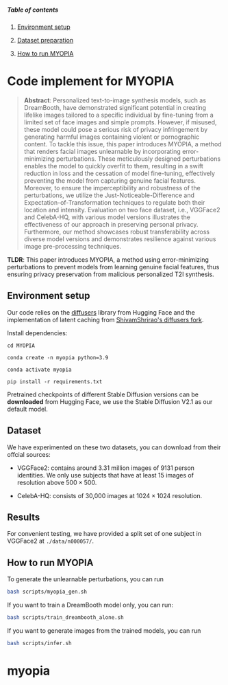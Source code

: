##### Table of contents

1. [Environment setup](#environment-setup)

2. [Dataset preparation](#dataset-preparation)

3. [How to run MYOPIA](#how-to-run)

# Code implement for MYOPIA

</div>

> **Abstract**: Personalized text-to-image synthesis models, such as DreamBooth, have demonstrated significant potential in creating lifelike images tailored to a specific individual by fine-tuning from a limited set of face images and simple prompts. However, if misused, these model could pose a serious risk of privacy infringement by generating harmful images containing violent or pornographic content. To tackle this issue, this paper introduces MYOPIA, a method that renders facial images unlearnable by incorporating error-minimizing perturbations. These meticulously designed perturbations enables the model to quickly overfit to them, resulting in a swift reduction in loss and the cessation of model fine-tuning, effectively preventing the model from capturing genuine facial features. Moreover, to ensure the imperceptibility and robustness of the perturbations, we utilize the Just-Noticeable-Difference and Expectation-of-Transformation techniques to regulate both their location and intensity.  Evaluation on two face dataset, i.e., VGGFace2 and CelebA-HQ, with various model versions illustrates the effectiveness of our approach in preserving personal privacy. Furthermore, our method showcases robust transferability across diverse model versions and demonstrates resilience against various image pre-processing techniques.

**TLDR**: This paper introduces MYOPIA, a method using error-minimizing perturbations to prevent models from learning genuine facial features, thus ensuring privacy preservation from malicious personalized T2I synthesis.

## Environment setup

Our code relies on the [diffusers](https://github.com/huggingface/diffusers) library from Hugging Face and the implementation of latent caching from [ShivamShrirao's diffusers fork](https://github.com/ShivamShrirao/diffusers).

Install dependencies:

```shell
cd MYOPIA

conda create -n myopia python=3.9 

conda activate myopia 

pip install -r requirements.txt 
```

Pretrained checkpoints of different Stable Diffusion versions can be **downloaded** from Hugging Face, we use the Stable Diffusion V2.1 as our default model.

## Dataset

We have experimented on these two datasets, you can download from their offcial sources:

- VGGFace2: contains around 3.31 million images of 9131 person identities. We only use subjects that have at least 15 images of resolution above $500 \times 500$.

- CelebA-HQ: consists of 30,000 images at $1024 × 1024$ resolution. 

## Results

For convenient testing, we have provided a split set of one subject in VGGFace2 at `./data/n000057/`.

## How to run MYOPIA

To generate the unlearnable perturbations, you can run

```bash
bash scripts/myopia_gen.sh
```

</tr>

</table>

If you want to train a DreamBooth model only, you can run:

```bash
bash scripts/train_dreambooth_alone.sh
```

If you want to generate images from the trained models, you can run

```bash
bash scripts/infer.sh
```
# myopia
